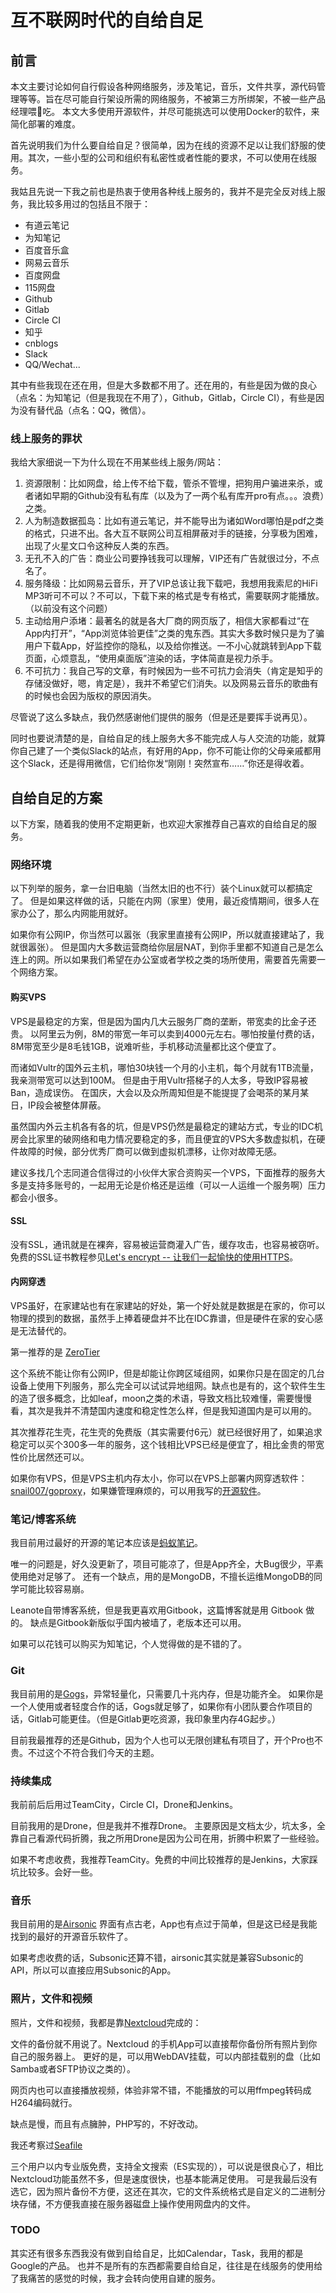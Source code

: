 # 互不联网时代的自给自足

## 前言

本文主要讨论如何自行假设各种网络服务，涉及笔记，音乐，文件共享，源代码管理等等。旨在尽可能自行架设所需的网络服务，不被第三方所绑架，不被一些产品经理喂💩吃。 本文大多使用开源软件，并尽可能挑选可以使用Docker的软件，来简化部署的难度。

首先说明我们为什么要自给自足？很简单，因为在线的资源不足以让我们舒服的使用。其次，一些小型的公司和组织有私密性或者性能的要求，不可以使用在线服务。

我姑且先说一下我之前也是热衷于使用各种线上服务的，我并不是完全反对线上服务，我比较多用过的包括且不限于：

* 有道云笔记
* 为知笔记
* 百度音乐盒
* 网易云音乐
* 百度网盘
* 115网盘
* Github
* Gitlab
* Circle CI
* 知乎
* cnblogs
* Slack
* QQ/Wechat...

其中有些我现在还在用，但是大多数都不用了。还在用的，有些是因为做的良心（点名：为知笔记（但是我现在不用了），Github，Gitlab，Circle CI），有些是因为没有替代品（点名：QQ，微信）。

### 线上服务的罪状

我给大家细说一下为什么现在不用某些线上服务/网站：

1. 资源限制：比如网盘，给上传不给下载，管杀不管埋，把狗用户骗进来杀，或者诸如早期的Github没有私有库（以及为了一两个私有库开pro有点。。。浪费）之类。
2. 人为制造数据孤岛：比如有道云笔记，并不能导出为诸如Word哪怕是pdf之类的格式，只进不出。各大互不联网公司互相屏蔽对手的链接，分享极为困难，出现了火星文口令这种反人类的东西。
3. 无孔不入的广告：商业公司要挣钱我可以理解，VIP还有广告就很过分，不点名了。
4. 服务降级：比如网易云音乐，开了VIP总该让我下载吧，我想用我索尼的HiFi MP3听可不可以？不可以，下载下来的格式是专有格式，需要联网才能播放。（以前没有这个问题）
5. 主动给用户添堵：最著名的就是各大厂商的网页版了，相信大家都看过“在App内打开”，“App浏览体验更佳”之类的鬼东西。其实大多数时候只是为了骗用户下载App，好监控你的隐私，以及给你推送。一不小心就跳转到App下载页面，心烦意乱，“使用桌面版”渲染的话，字体简直是视力杀手。
6. 不可抗力：我自己写的文章，有时候因为一些不可抗力会消失（肯定是知乎的存储没做好，嗯，肯定是），我并不希望它们消失。以及网易云音乐的歌曲有的时候也会因为版权的原因消失。

尽管说了这么多缺点，我仍然感谢他们提供的服务（但是还是要挥手说再见）。

同时也要说清楚的是，自给自足的线上服务大多不能完成人与人交流的功能，就算你自己建了一个类似Slack的站点，有好用的App，你不可能让你的父母亲戚都用这个Slack，还是得用微信，它们给你发“刚刚！突然宣布……”你还是得收着。

## 自给自足的方案

以下方案，随着我的使用不定期更新，也欢迎大家推荐自己喜欢的自给自足的服务。

### 网络环境

以下列举的服务，拿一台旧电脑（当然太旧的也不行）装个Linux就可以都搞定了。 但是如果这样做的话，只能在内网（家里）使用，最近疫情期间，很多人在家办公了，那么内网能用就好。

如果你有公网IP，你当然可以嚣张（我家里直接有公网IP，所以就直接建站了，我就很嚣张）。 但是国内大多数运营商给你层层NAT，到你手里都不知道自己是怎么连上的网。所以如果我们希望在办公室或者学校之类的场所使用，需要首先需要一个网络方案。

#### 购买VPS

VPS是最稳定的方案，但是因为国内几大云服务厂商的垄断，带宽卖的比金子还贵。 以阿里云为例，8M的带宽一年可以卖到4000元左右。哪怕按量付费的话，8M带宽至少是8毛钱1GB，说难听些，手机移动流量都比这个便宜了。

而诸如Vultr的国外云主机，哪怕30块钱一个月的小主机，每个月就有1TB流量，我亲测带宽可以达到100M。 但是由于用Vultr搭梯子的人太多，导致IP容易被Ban，造成误伤。 在国庆，大会以及众所周知但是不能提提了会喝茶的某月某日，IP段会被整体屏蔽。

虽然国内外云主机各有各的坑，但是VPS仍然是最稳定的建站方式，专业的IDC机房会比家里的破网络和电力情况要稳定的多，而且便宜的VPS大多数虚拟机，在硬件故障的时候，部分优秀厂商可以做到虚拟机漂移，让你对故障无感。

建议多找几个志同道合信得过的小伙伴大家合资购买一个VPS，下面推荐的服务大多是支持多账号的，一起用无论是价格还是运维（可以一人运维一个服务啊）压力都会小很多。

#### SSL

没有SSL，通讯就是在裸奔，容易被运营商灌入广告，缓存攻击，也容易被窃听。 免费的SSL证书教程参见[Let's encrypt -- 让我们一起愉快的使用HTTPS](https://github.com/TsingJyujing/blogs/tree/7faf08d843a36914a418bb44b8d6e4d214b1090a/other-tech/https/README.md)。

#### 内网穿透

VPS虽好，在家建站也有在家建站的好处，第一个好处就是数据是在家的，你可以物理的摸到的数据，虽然手上捧着硬盘并不比在IDC靠谱，但是硬件在家的安心感是无法替代的。

第一推荐的是 [ZeroTier](https://my.zerotier.com)

这个系统不能让你有公网IP，但是却能让你跨区域组网，如果你只是在固定的几台设备上使用下列服务，那么完全可以试试异地组网。缺点也是有的，这个软件生生的造了很多概念，比如leaf，moon之类的术语，导致文档比较难懂，需要慢慢看，其次是我并不清楚国内速度和稳定性怎么样，但是我知道国内是可以用的。

其次推荐花生壳，花生壳的免费版（其实需要付6元）就已经很好用了，如果追求稳定可以买个300多一年的服务，这个钱相比VPS已经是便宜了，相比金贵的带宽性价比居然还可以。

如果你有VPS，但是VPS主机内存太小，你可以在VPS上部署内网穿透软件：[snail007/goproxy](https://github.com/snail007/goproxy/)，如果嫌管理麻烦的，可以用我写的[开源软件](https://github.com/TsingJyujing/goproxy-tunnel-server)。

### 笔记/博客系统

我目前用过最好的开源的笔记本应该是[蚂蚁笔记](https://leanote.com)。

唯一的问题是，好久没更新了，项目可能凉了，但是App齐全，大Bug很少，平素使用绝对足够了。 还有一个缺点，用的是MongoDB，不擅长运维MongoDB的同学可能比较容易崩。

Leanote自带博客系统，但是我更喜欢用Gitbook，这篇博客就是用 Gitbook 做的。 缺点是Gitbook新版似乎国内被墙了，老版本还可以用。

如果可以花钱可以购买为知笔记，个人觉得做的是不错的了。

### Git

我目前用的是[Gogs](https://gogs.io)，异常轻量化，只需要几十兆内存，但是功能齐全。 如果你是一个人使用或者轻度合作的话，Gogs就足够了，如果你有小团队要合作项目的话，Gitlab可能更佳。（但是Gitlab更吃资源，我印象里内存4G起步。）

目前我最推荐的还是Github，因为个人也可以无限创建私有项目了，开个Pro也不贵。不过这个不符合我们今天的主题。

### 持续集成

我前前后后用过TeamCity，Circle CI，Drone和Jenkins。

目前我用的是Drone，但是我并不推荐Drone。 主要原因是文档太少，坑太多，全靠自己看源代码折腾，我之所用Drone是因为公司在用，折腾中积累了一些经验。

如果不考虑收费，我推荐TeamCity。免费的中间比较推荐的是Jenkins，大家踩坑比较多。会好一些。

### 音乐

我目前用的是[Airsonic](https://github.com/airsonic/airsonic) 界面有点古老，App也有点过于简单，但是这已经是我能找到的最好的开源音乐软件了。

如果考虑收费的话，Subsonic还算不错，airsonic其实就是兼容Subsonic的API，所以可以直接应用Subsonic的App。

### 照片，文件和视频

照片，文件和视频，我都是靠[Nextcloud](https://nextcloud.com)完成的：

文件的备份就不用说了。Nextcloud 的手机App可以直接帮你备份所有照片到你自己的服务器上。 更好的是，可以用WebDAV挂载，可以内部挂载别的盘（比如Samba或者SFTP协议之类的）。

网页内也可以直接播放视频，体验非常不错，不能播放的可以用ffmpeg转码成H264编码就行。

缺点是慢，而且有点臃肿，PHP写的，不好改动。

我还考察过[Seafile](https://www.seafile.com/en/home/)

三个用户以内专业版免费，支持全文搜索（ES实现的），可以说是很良心了，相比Nextcloud功能虽然不多，但是速度很快，也基本能满足使用。 可是我最后没有选它，因为照片备份不方便，这还在其次，它的文件系统格式是自定义的二进制分块存储，不方便我直接在服务器磁盘上操作使用网盘内的文件。

### TODO

其实还有很多东西我没有做到自给自足，比如Calendar，Task，我用的都是Google的产品。 也并不是所有的东西都需要自给自足，往往是在线服务的使用给了我痛苦的感觉的时候，我才会转向使用自建的服务。
